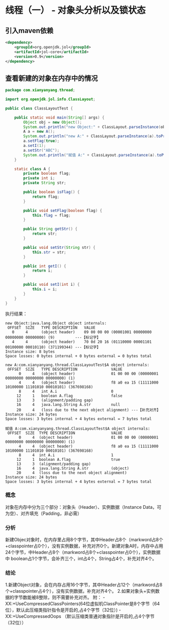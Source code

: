 # 线程（一） - 对象头分析以及锁状态

## 引入maven依赖

```xml
<dependency>
	<groupId>org.openjdk.jol</groupId>
	<artifactId>jol-core</artifactId>
	<version>0.9</version>
</dependency>
```

## 查看新建的对象在内存中的情况

```java
package com.xianyanyang.thread;

import org.openjdk.jol.info.ClassLayout;

public class ClassLayoutTest {

    public static void main(String[] args) {
        Object obj = new Object();
        System.out.println("new Object:" + ClassLayout.parseInstance(obj).toPrintable());
        A a = new A();
        System.out.println("new A:" + ClassLayout.parseInstance(a).toPrintable());
        a.setFlag(true);
        a.setI(1);
        a.setStr("ABC");
        System.out.println("赋值 A:" + ClassLayout.parseInstance(a).toPrintable());
    }

    static class A {
        private boolean flag;
        private int i;
        private String str;

        public boolean isFlag() {
            return flag;
        }

        public void setFlag(boolean flag) {
            this.flag = flag;
        }

        public String getStr() {
            return str;
        }

        public void setStr(String str) {
            this.str = str;
        }

        public int getI() {
            return i;
        }

        public void setI(int i) {
            this.i = i;
        }
    }
}
```

执行结果：

```shell
new Object:java.lang.Object object internals:
 OFFSET  SIZE   TYPE DESCRIPTION   VALUE
   0     4      (object header)    09 00 00 00 (00001001 00000000 00000000 00000000) (9)         ---【标记字】
   4     4      (object header)    70 0d 20 16 (01110000 00001101 00100000 00010110) (371199344) ---【标记字】
Instance size: 8 bytes
Space losses: 0 bytes internal + 0 bytes external = 0 bytes total

new A:com.xianyanyang.thread.ClassLayoutTest$A object internals:
 OFFSET  SIZE   TYPE DESCRIPTION               VALUE
      0     4   (object header)                01 00 00 00 (00000001 00000000 00000000 00000000) (1)
      4     4   (object header)                f8 a0 ea 15 (11111000 10100000 11101010 00010101) (367698168)
      8     4   int A.i                        0
     12     1   boolean A.flag                 false
     13     3   (alignment/padding gap)                  
     16     4   java.lang.String A.str         null
     20     4   (loss due to the next object alignment) ---【补充对齐】
Instance size: 24 bytes
Space losses: 3 bytes internal + 4 bytes external = 7 bytes total

赋值 A:com.xianyanyang.thread.ClassLayoutTest$A object internals:
 OFFSET  SIZE  TYPE DESCRIPTION                VALUE
      0     4  (object header)                 01 00 00 00 (00000001 00000000 00000000 00000000) (1)
      4     4  (object header)                 f8 a0 ea 15 (11111000 10100000 11101010 00010101) (367698168)
      8     4  int A.i                         1
     12     1  boolean A.flag                  true
     13     3  (alignment/padding gap)                  
     16     4  java.lang.String A.str          (object)
     20     4  (loss due to the next object alignment)
Instance size: 24 bytes
Space losses: 3 bytes internal + 4 bytes external = 7 bytes total
```

###  概念

 对象在内存中分为三个部分：对象头（Header）、实例数据（Instance Data，可为空）、对齐填充（Padding，非必需）

### 分析

新建Objec对象时，在内存里占用8个字节，其中Header占8个（markword占8个+classpointer占0个），没有实例数据，补充对齐0个。新建对象A时，内存中占用24个字节，中Header占8个（markword占8个+classpointer占0个），实例数据中 boolean占1个字节，会补齐三个，int占4个，String占4个，补充对齐4个。

### 结论

 1.新建Object对象，会在内存占用16个字节，其中Header占12个（markword占8个+classpointer占4个），没有实例数据，补充对齐4个。
 2.如果对象头+实例数据的字节数能被8整除，则不需要补充对齐。
 附：
 -XX:+UseCompressedClassPointers(64位虚拟机ClassPointer是8个字节（64位），默认此压缩类指针指令是开启的,占4个字节（32位）)
 -XX:+UseCompressedOops （默认压缩类普通对象指针是开启的,占4个字节（32位））